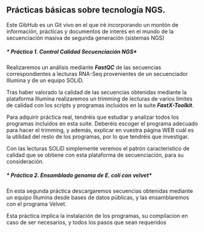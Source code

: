 ## Prácticas básicas sobre tecnología NGS.

Este GibHub es un Git vivo en el que iré incorporando un montón de información, prácticas y documentos de interés en el mundo de la secuenciación masiva de segunda generación (sistemas NGS)

##### * Práctica 1. Control Calidad Secuenciación NGS*
Realizaremos un análisis mediante ***FastQC*** de las secuencias correspondientes a lecturas RNA-Seq provenientes de un secuenciador Illumina y de un equipo SOLiD. 

Tras haber valorado la calidad de las secuencias obtenidas mediante la plataforma Illumina realizaremos un trimming de lecturas de varios límites de calidad con los scripts y programas incluidos en la suite ***FastX-Toolkit***. 

Para adquirir práctica real, tendréis que estudiar y analizar todos los programas incluidos en esta suite. Deberéis escoger el programa adecuado para hacer el trimming, y además, explicar en vuestra página WEB cuál es la utilidad del resto de los programas, por lo que tendréis que investigar.

Con las lecturas SOLiD simplemente veremos el patrón característico de calidad que se obtiene con esta plataforma de secuenciación, para su consideración.

##### * Práctica 2. Ensamblado genoma de E. coli con velvet*
En esta segunda práctica descargaremos secuencias obtenidas mediante un equipo Illumina desde bases de datos públicas, y las ensamblaremos con el programa Velvet. 

Esta práctica implica la instalación de los programas, su compilacion en caso de ser necesarios, y todos los pasos que sean requeridos
